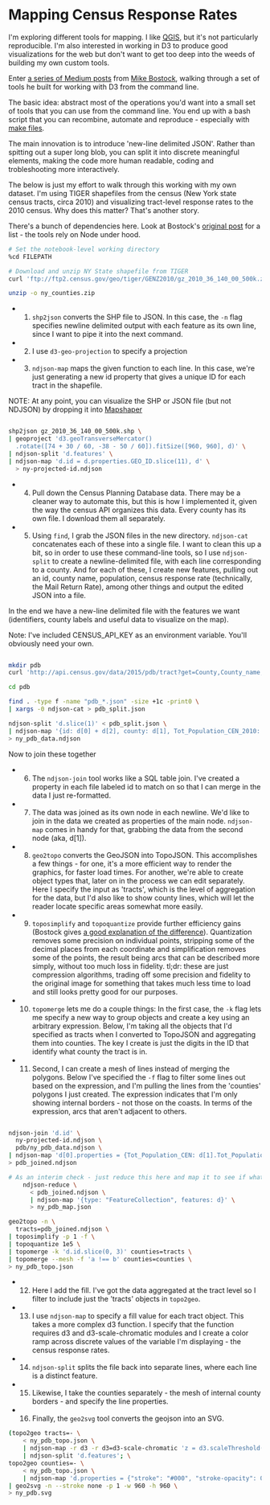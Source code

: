 
# Mapping Census Response Rates

I'm exploring different tools for mapping. I like [QGIS](http://www.qgis.org/en/site/), but it's not particularly reproducible. I'm also interested in working in D3 to produce good visualizations for the web but don't want to get too deep into the weeds of building my own custom tools.

Enter [a series of Medium posts](https://medium.com/@mbostock/command-line-cartography-part-1-897aa8f8ca2c) from [Mike Bostock](https://medium.com/@mbostock), walking through a set of tools he built for working with D3 from the command line.

The basic idea: abstract most of the operations you'd want into a small set of tools that you can use from the command line. You end up with a bash script that you can recombine, automate and reproduce - especially with [make files](https://bost.ocks.org/mike/make/).

The main innovation is to introduce 'new-line delimited JSON'. Rather than spitting out a super long blob, you can split it into discrete meaningful elements, making the code more human readable, coding and trobleshooting more interactively.

The below is just my effort to walk through this working with my own dataset. I'm using TIGER shapefiles from the census (New York state census tracts, circa 2010) and visualizing tract-level response rates to the 2010 census. Why does this matter? That's another story.

There's a bunch of dependencies here. Look at Bostock's [original post](https://medium.com/@mbostock/command-line-cartography-part-1-897aa8f8ca2c) for a list - the tools rely on Node under hood.


```bash
# Set the notebook-level working directory
%cd FILEPATH

# Download and unzip NY State shapefile from TIGER
curl 'ftp://ftp2.census.gov/geo/tiger/GENZ2010/gz_2010_36_140_00_500k.zip' -o 'ny_counties.zip'

unzip -o ny_counties.zip
```



* 1) ```shp2json``` converts the SHP file to JSON. In this case, the ```-n``` flag specifies newline delimited output with each feature as its own line, since I want to pipe it into the next command.

* 2) I use ```d3-geo-projection``` to specify a projection

* 3) ```ndjson-map``` maps the given function to each line. In this case, we're just generating a new id property that gives a unique ID for each tract in the shapefile.

NOTE: At any point, you can visualize the SHP or JSON file (but not NDJSON) by dropping it into [Mapshaper](http://mapshaper.org/)


```bash

shp2json gz_2010_36_140_00_500k.shp \
| geoproject 'd3.geoTransverseMercator()
  .rotate([74 + 30 / 60, -38 - 50 / 60]).fitSize([960, 960], d)' \
| ndjson-split 'd.features' \
| ndjson-map 'd.id = d.properties.GEO_ID.slice(11), d' \
  > ny-projected-id.ndjson
```

* 4) Pull down the Census Planning Database data. There may be a cleaner way to automate this, but this is how I implemented it, given the way the census API organizes this data. Every county has its own file. I download them all separately.

* 5) Using ```find```, I grab the JSON files in the new directory. ```ndjson-cat``` concatenates each of these into a single file. I want to clean this up a bit, so in order to use these command-line tools, so I use ```ndjson-split``` to create a newline-delimited file, with each line corresponding to a county. And for each of these, I create new features, pulling out an id, county name, population, census response rate (technically, the Mail Return Rate), among other things and output the edited JSON into a file. 

In the end we have a new-line delimited file with the features we want (identifiers, county labels and useful data to visualize on the map).


Note: I've included CENSUS_API_KEY as an environment variable. You'll obviously need your own.


```bash

mkdir pdb
curl 'http://api.census.gov/data/2015/pdb/tract?get=County,County_name,Tract,Tot_Population_CEN_2010,Mail_Return_Rate_CEN_2010&for=tract:*&in=state:36+county:[1-123]&key='${CENSUS_API_KEY} -o pdb/pdb_#1.json

cd pdb 

find . -type f -name "pdb_*.json" -size +1c -print0 \
| xargs -0 ndjson-cat > pdb_split.json

ndjson-split 'd.slice(1)' < pdb_split.json \
| ndjson-map '{id: d[0] + d[2], county: d[1], Tot_Population_CEN_2010: + d[3], Mail_Return_Rate_CEN_2010: + d[4], univ_id: +d[5]+d[6]+d[7]}'
> ny_pdb_data.ndjson

```

Now to join these together

* 6) The ```ndjson-join``` tool works like a SQL table join. I've created a property in each file labeled id to match on so that I can merge in the data I just re-formatted.
* 7) The data was joined as its own node in each newline. We'd like to join in the data we created as properties of the main node. ```ndjson-map``` comes in handy for that, grabbing the data from the second node (aka, d[1]).
* 8) ```geo2topo``` converts the GeoJSON into TopoJSON. This accomplishes a few things - for one, it's a more efficient way to render the graphics, for faster load times. For another, we're able to create object types that, later on in the process we can edit separately. Here I specify the input as 'tracts', which is the level of aggregation for the data, but I'd also like to show county lines, which will let the reader locate specific areas somewhat more easily.
* 9) ```toposimplify``` and ```topoquantize``` provide further efficiency gains (Bostock gives [a good explanation of the difference](https://stackoverflow.com/questions/18900022/topojson-quantization-vs-simplification)). Quantization removes some precision on individual points, stripping some of the decimal places from each coordinate and simplification removes some of the points, the result being arcs that can be described more simply, without too much loss in fidelity. tl;dr: these are just compression algorithms, trading off some precision and fidelity to the original image for something that takes much less time to load and still looks pretty good for our purposes.
* 10) ```topomerge``` lets me do a couple things: In the first case, the ```-k``` flag lets me specify a new way to group objects and create a key using an arbitrary expression. Below, I'm taking all the objects that I'd specified as tracts when I converted to TopoJSON and aggregating them into counties. The key I create is just the digits in the ID that identify what county the tract is in.
* 11) Second, I can create a mesh of lines instead of merging the polygons. Below I've specified the ```-f``` flag to filter some lines out based on the expression, and I'm pulling the lines from the 'counties' polygons I just created. The expression indicates that I'm only showing internal borders - not those on the coasts. In terms of the expression, arcs that aren't adjacent to others.


```bash

ndjson-join 'd.id' \
  ny-projected-id.ndjson \
  pdb/ny_pdb_data.ndjson \
| ndjson-map 'd[0].properties = {Tot_Population_CEN: d[1].Tot_Population_CEN_2010, Mail_Return_Rate_CEN: d[1].Mail_Return_Rate_CEN_2010, county: d[1].county}, d[0]' \
> pdb_joined.ndjson

# As an interim check - just reduce this here and map it to see if what you've got looks ok
    ndjson-reduce \
      < pdb_joined.ndjson \
      | ndjson-map '{type: "FeatureCollection", features: d}' \
      > ny_pdb_map.json

geo2topo -n \
  tracts=pdb_joined.ndjson \
| toposimplify -p 1 -f \
| topoquantize 1e5 \
| topomerge -k 'd.id.slice(0, 3)' counties=tracts \
| topomerge --mesh -f 'a !== b' counties=counties \
> ny_pdb_topo.json
```

* 12) Here I add the fill. I've got the data aggregated at the tract level so I filter to include just the 'tracts' objects in ```topo2geo```. 
* 13) I use ```ndjson-map``` to specify a fill value for each tract object. This takes a more complex d3 function. I specify that the function requires d3 and d3-scale-chromatic modules and I create a color ramp across discrete values of the variable I'm displaying - the census response rates.
* 14) ```ndjson-split``` splits the file back into separate lines, where each line is a distinct feature.
* 15) Likewise, I take the counties separately - the mesh of internal county borders - and specify the line properties.
* 16) Finally, the ```geo2svg``` tool converts the geojson into an SVG.


```bash
(topo2geo tracts=- \
    < ny_pdb_topo.json \
    | ndjson-map -r d3 -r d3=d3-scale-chromatic 'z = d3.scaleThreshold().domain([0, 1, 60, 70, 75, 80, 85, 90]).range(d3.schemeOrRd[9]), d.features.forEach(f => f.properties.fill = z(f.properties.Mail_Return_Rate_CEN)), d' \
    | ndjson-split 'd.features'; \
topo2geo counties=- \
    < ny_pdb_topo.json \
    | ndjson-map 'd.properties = {"stroke": "#000", "stroke-opacity": 0.3}, d')\
| geo2svg -n --stroke none -p 1 -w 960 -h 960 \
> ny_pdb.svg
```
